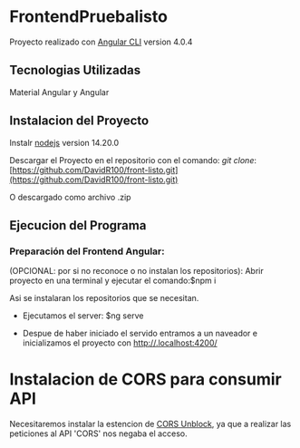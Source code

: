 # FrontendPruebalisto
Proyecto realizado con [Angular CLI](https://github.com/angular/angular-cli) version 4.0.4

## Tecnologias Utilizadas
Material Angular y Angular

## Instalacion del Proyecto
Instalr [nodejs](https://nodejs.org/es/) version 14.20.0

Descargar el Proyecto en el repositorio con el comando: *git clone*:
[https://github.com/DavidR100/front-listo.git](https://github.com/DavidR100/front-listo.git)

O descargado como archivo .zip

## Ejecucion del Programa

### Preparación del Frontend Angular: 

(OPCIONAL: por si no reconoce o no instalan los repositorios):
Abrir proyecto en una terminal y ejecutar el comando:$npm i

Asi se instalaran los repositorios que se necesitan.

* Ejecutamos el server: $ng serve 


* Despue de haber iniciado el servido entramos a un naveador e inicializamos el proyecto
con [http://.localhost:4200/](http://.localhost:4200/)

# Instalacion de CORS para consumir API

Necesitaremos instalar la estencion de [CORS Unblock](https://chrome.google.com/webstore/detail/cors-unblock/lfhmikememgdcahcdlaciloancbhjino), ya que a realizar las peticiones al API
'CORS' nos negaba el acceso.
